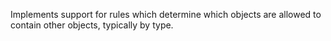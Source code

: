 Implements support for rules which determine which objects are allowed
to contain other objects, typically by type.
